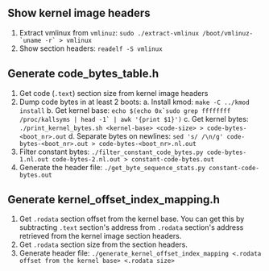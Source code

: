 ## Show kernel image headers

1. Extract vmlinux from `vmlinuz`: ``sudo ./extract-vmlinux /boot/vmlinuz-`uname -r` > vmlinux``
2. Show section headers: `readelf -S vmlinux`

## Generate code\_bytes\_table.h

1. Get code (`.text`) section size from kernel image headers
2. Dump code bytes in at least 2 boots:
  a. Install kmod: `make -C ../kmod install`
  b. Get kernel base: ``echo $(echo 0x`sudo grep ffffffff /proc/kallsyms | head -1` | awk '{print $1}')``
  c. Get kernel bytes: `./print_kernel_bytes.sh <kernel-base> <code-size> > code-bytes-<boot_nr>.out`
  d. Separate bytes on newlines: `sed 's/ /\n/g' code-bytes-<boot_nr>.out > code-bytes-<boot_nr>.nl.out`
3. Filter constant bytes: `./filter_constant_code_bytes.py code-bytes-1.nl.out code-bytes-2.nl.out > constant-code-bytes.out`
4. Generate the header file: `./get_byte_sequence_stats.py constant-code-bytes.out`

## Generate kernel\_offset\_index\_mapping.h

1. Get `.rodata` section offset from the kernel base. You can get this by subtracting `.text` section's address from `.rodata` section's address retrieved from the kernel image section headers.
2. Get `.rodata` section size from the section headers.
3. Generate header file: `./generate_kernel_offset_index_mapping <.rodata offset from the kernel base> <.rodata size>`
